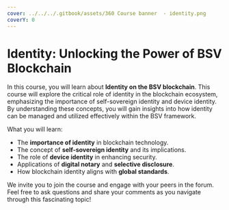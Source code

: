 ```yaml
---
cover: ../../../.gitbook/assets/360 Course banner  - identity.png
coverY: 0
---
```


# Identity: Unlocking the Power of BSV Blockchain

In this course, you will learn about **Identity on the BSV blockchain**. This course will explore the critical role of identity in the blockchain ecosystem, emphasizing the importance of self-sovereign identity and device identity. By understanding these concepts, you will gain insights into how identity can be managed and utilized effectively within the BSV framework.

What you will learn:

* The **importance of identity** in blockchain technology.
* The concept of **self-sovereign identity** and its implications.
* The role of **device identity** in enhancing security.
* Applications of **digital notary** and **selective disclosure**.
* How blockchain identity aligns with **global standards**.

We invite you to join the course and engage with your peers in the forum. Feel free to ask questions and share your comments as you navigate through this fascinating topic!

